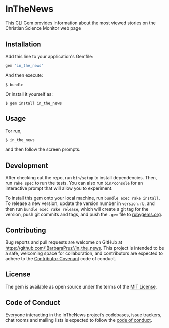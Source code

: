 # InTheNews

This CLI Gem provides information about the most viewed stories on the Christian Science Monitor web page

## Installation

Add this line to your application's Gemfile:

```ruby
gem 'in_the_news'
```

And then execute:

    $ bundle

Or install it yourself as:

    $ gem install in_the_news

## Usage

Tor run,

    $ in_the_news

and then follow the screen prompts.

## Development

After checking out the repo, run `bin/setup` to install dependencies. Then, run `rake spec` to run the tests. You can also run `bin/console` for an interactive prompt that will allow you to experiment.

To install this gem onto your local machine, run `bundle exec rake install`. To release a new version, update the version number in `version.rb`, and then run `bundle exec rake release`, which will create a git tag for the version, push git commits and tags, and push the `.gem` file to [rubygems.org](https://rubygems.org).

## Contributing

Bug reports and pull requests are welcome on GitHub at https://github.com/'BarbaraPruz'/in_the_news. This project is intended to be a safe, welcoming space for collaboration, and contributors are expected to adhere to the [Contributor Covenant](http://contributor-covenant.org) code of conduct.

## License

The gem is available as open source under the terms of the [MIT License](https://opensource.org/licenses/MIT).

## Code of Conduct

Everyone interacting in the InTheNews project’s codebases, issue trackers, chat rooms and mailing lists is expected to follow the [code of conduct](https://github.com/'BarbaraPruz'/in_the_news/blob/master/CODE_OF_CONDUCT.md).
